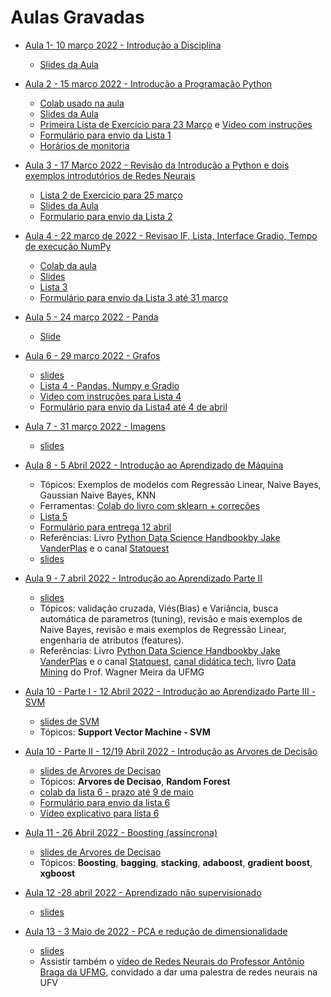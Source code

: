 # Aulas Gravadas

* [Aula 1- 10 março 2022 - Introdução a Disciplina](https://www.youtube.com/playlist?list=PLcvOyD_LMr6mp-yP2qOBMM7FowQ0iF-Jb)
  * [Slides da Aula](https://docs.google.com/presentation/d/1yE1qdnlkF4a5hhk-bqu7577PeCVoStgJ1QPlYH6OZIU/edit?usp=sharing) 

* [Aula 2  - 15 março 2022 - Introdução a Programação Python](https://www.youtube.com/playlist?list=PLcvOyD_LMr6nA7_5leSydLkWpY9erd3Cx)
   * [Colab usado na aula](https://colab.research.google.com/drive/1ko6N8LhgXiV7hhEXjj3o8Brx74BsPyEm?usp=sharing)
   * [Slides da Aula](https://docs.google.com/presentation/d/1Ftk4GjlyI_tf9IfoVviYW4OInxqnM3zRc6TPahmzc8U/edit?usp=sharing)
   * [Primeira Lista de Exercício para 23 Março](https://colab.research.google.com/drive/1btxzrnhUtBXp7Y3IjgGic4YYfUWh_cOV?usp=sharing) e [Vídeo com instruções](https://youtu.be/d8XoirPTBkM)
   * [Formulário para envio da Lista 1](https://forms.gle/FPqgSAfNR8pnZFPJA)
   * [Horários de monitoria](https://docs.google.com/spreadsheets/d/1BwfpwQF3Ypvu-MIIwhaHrhtyYp77xNoIX2kfayx-yKA/edit?usp=sharing)
* [Aula 3 - 17 Marco 2022 - Revisão da Introdução a Python e dois exemplos introdutórios de Redes Neurais](https://www.youtube.com/playlist?list=PLcvOyD_LMr6n-jsPxyg50VrWbU6uuRme0)
   * [Lista 2 de Exercicio para 25 março](https://colab.research.google.com/drive/1TxN131FkLyxgQ4asfuwfp-Nv4fLq4yAU)
   * [Slides da Aula](https://docs.google.com/presentation/d/1Zv7GwoSk_I4FSvYkTan07kQvnDAoDWQO3Sp3so19e2A/edit?usp=sharing)
   * [Formulario para envio da Lista 2](https://forms.gle/jqXJhZ44jKyZu8f37)
   
* [Aula 4 - 22 marco de 2022 - Revisao IF, Lista, Interface Gradio, Tempo de execução NumPy](https://www.youtube.com/playlist?list=PLcvOyD_LMr6neAXh2JO3NGaqpsUW0gQVg)
   * [Colab da aula](https://colab.research.google.com/drive/1SSwt7oBOv7OF5goFecgAqzKP85YqsRul?usp=sharing)
   * [Slides](https://docs.google.com/presentation/d/110kBncxqTlqmFjUS-pyYL79bAZa6kBwro8E1-UTyIA4/edit?usp=sharing)
   * [Lista 3](https://colab.research.google.com/drive/1rNU0glSKUnmDudLUHtI0TAby0HXCQ41P?usp=sharing)
   * [Formulário para envio da Lista 3 até 31 março](https://forms.gle/AHVRzFqfmT2ygU3r9)
* [Aula 5 - 24 março 2022 - Panda](https://www.youtube.com/playlist?list=PLcvOyD_LMr6ljEqfMYwtsBr8hISFIkdeO)
   * [Slide](https://docs.google.com/presentation/d/1w0GFzJAKQKonswZg3ak1VbQbGR_tkjIndObStz2Bth0/edit?usp=sharing)
   
* [ Aula 6 - 29 março 2022 - Grafos](https://www.youtube.com/playlist?list=PLcvOyD_LMr6m4BsscvbGc6N0yKgS0NUN6)
    * [slides](https://docs.google.com/presentation/d/1ramghUBaWDObH8GUuNCc1Le2QU5uVqKvuJMsJriMF78/edit?usp=sharing) 
    * [Lista 4 - Pandas, Numpy e Gradio](https://colab.research.google.com/drive/177wtwu5ui_xjKoCYrRvM84K_WkFQQIVc?usp=sharing)
    * [Video com instruções para Lista 4](https://www.youtube.com/playlist?list=PLcvOyD_LMr6nE97hr02LzcZAZ0BYTeQcB)
    * [Formulário para envio da Lista4 até 4 de abril](https://forms.gle/XRc9qGSufkGsS9bE8)
* [ Aula 7 - 31 março 2022 - Imagens](https://www.youtube.com/playlist?list=PLcvOyD_LMr6lwucTAipb58gdm_e62WgP4)
    *  [slides](https://docs.google.com/presentation/d/1QeTy49w4ANS5ecBRMTAnsDUOsm80s2kJXsQBsBvKWtc/edit?usp=sharing)
* [Aula 8 - 5 Abril 2022 - Introdução ao Aprendizado de Máquina](https://www.youtube.com/playlist?list=PLcvOyD_LMr6n37dOAGxkZ1B3lRMejNMCv)
    * Tópicos: Exemplos de modelos com Regressão Linear, Naive Bayes, Gaussian Naive Bayes, KNN
    * Ferramentas: [Colab do livro com sklearn + correções](https://colab.research.google.com/drive/1L9DZoCbfq_OJnRctd8QhuIKbvh02I7Fe) 
    * [Lista 5](https://colab.research.google.com/drive/19bDJsrFx15M-5hvWzNhq_vRngBXP3xYt?usp=sharing)
    * [Formulário para entrega 12 abril](https://forms.gle/dMphq33CMiYBFpdm6)
    * Referências: Livro [Python Data Science Handbookby Jake VanderPlas](https://www.oreilly.com/library/view/python-data-science/9781491912126/) e o  canal [Statquest](https://www.youtube.com/channel/UCtYLUTtgS3k1Fg4y5tAhLbw)
    *   [slides](https://docs.google.com/presentation/d/1LN0qAsAF7El_86HRBchXryQ3iZ1fc5D0KUx11X7Le1E/edit?usp=sharing)

 * [Aula 9 - 7 abril 2022 - Introdução ao Aprendizado Parte II](https://www.youtube.com/playlist?list=PLcvOyD_LMr6m-NheLRAs8QmEKCXL5JMyb)
      * [slides](https://docs.google.com/presentation/d/1e02qSnwNUj-OnOpdIJ35hf67b4CK6-KwNTxRXg1AM4s/edit?usp=sharing)
      *  Tópicos: validação cruzada, Viés(Bias) e Variância, busca automática de parametros (tuning), revisão e mais exemplos de Naive Bayes, revisão e mais exemplos de Regressão Linear, engenharia de atributos (features).
      * Referências: Livro [Python Data Science Handbookby Jake VanderPlas](https://www.oreilly.com/library/view/python-data-science/9781491912126/) e o  canal [Statquest](https://www.youtube.com/channel/UCtYLUTtgS3k1Fg4y5tAhLbw), [canal didática tech](https://www.youtube.com/watch?v=ID5Ui22F8HQ&list=PLyqOvdQmGdTSqkutrKDaVJlEv-ui1MyK4), livro [Data Mining](https://youtu.be/SrMhf65qqjg?t=426) do Prof. Wagner Meira da UFMG 
  
 * [Aula 10 - Parte I - 12 Abril 2022 - Introdução ao Aprendizado Parte III - SVM](https://www.youtube.com/playlist?list=PLcvOyD_LMr6nF0eQB-UhnSCKsJnrnuXz9)
      * [slides de SVM](https://docs.google.com/presentation/d/1H8F3Wn5fNB29cLqx3LycFNNErYpTilI0mVtCmkGXskk/edit?usp=sharing)
      * Tópicos: **Support Vector Machine - SVM**

 * [Aula 10 - Parte II - 12/19 Abril 2022 - Introdução as Arvores de Decisão](https://www.youtube.com/playlist?list=PLcvOyD_LMr6kPS0Q8Op09SS0XFAIo9Vk6)
      * [slides de Arvores de Decisao](https://docs.google.com/presentation/d/1y4dkyMNFjLYU-ByBEXPExgCqYHHWkSxu5gDjo2hqzo0/edit?usp=sharing)
      * Tópicos: **Arvores de Decisao**, **Random Forest**
      * [colab da lista 6 - prazo até 9 de maio](htthttps://docs.google.com/presentation/d/1LtUNRaVyoDsw8pzHBEC-6rdkDm4NMRLR_z5DvUd7Er4/edit?usp=sharingps://colab.research.google.com/drive/1T9ZWngdvgjQLBcKSOrIgaVNzDG0fJuDw?usp=sharing)
      * [Formulário para envio da lista 6](https://forms.gle/9XtQkadJeKy4KtYG9)
      * [Vídeo explicativo para lista 6](https://youtu.be/n7YkoL3ejD4)
       
  * [Aula 11 - 26 Abril 2022 - Boosting (assíncrona)](https://youtube.com/playlist?list=PLcvOyD_LMr6kwzhQRlrORi9B1IeMFZlf9)
    * [slides de Arvores de Decisao](https://docs.google.com/presentation/d/1y4dkyMNFjLYU-ByBEXPExgCqYHHWkSxu5gDjo2hqzo0/edit?usp=sharing)
    * Tópicos: **Boosting**, **bagging**, **stacking**, **adaboost**, **gradient boost**, **xgboost**
    
 * [Aula 12 -28 abril 2022 - Aprendizado não supervisionado](https://www.youtube.com/playlist?list=PLcvOyD_LMr6lKYByMAdkh4oQ81zTYI9U9)
    * [slides](https://docs.google.com/presentation/d/10ujnonGpX676zUcPDJyovN0SARlFOXcWczCf_FuS6AI/edit?usp=sharing)
 * [Aula 13 - 3 Maio de 2022 - PCA e redução de dimensionalidade](https://www.youtube.com/playlist?list=PLcvOyD_LMr6mS_CLF71q3VQ1sOEXLQ4Hg)
    * [slides](https://docs.google.com/presentation/d/1LtUNRaVyoDsw8pzHBEC-6rdkDm4NMRLR_z5DvUd7Er4/edit?usp=sharing)
    * Assistir também o [vídeo de Redes Neurais do Professor Antônio Braga da UFMG](https://youtu.be/F0to9MTqEhY), convidado a dar uma palestra de redes neurais na UFV
   
